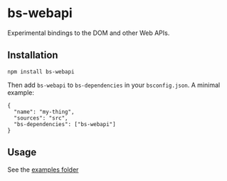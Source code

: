 # bs-webapi

Experimental bindings to the DOM and other Web APIs.

## Installation
```
npm install bs-webapi
```
Then add `bs-webapi` to `bs-dependencies` in your `bsconfig.json`. A minimal example:
```
{
  "name": "my-thing",
  "sources": "src",
  "bs-dependencies": ["bs-webapi"]
}
```

## Usage

See the [examples folder](https://github.com/BuckleTypes/bs-webapi-incubator/tree/eb5f71847848a3e896733017fde00eee7fb5edf5/examples)
